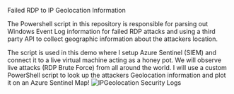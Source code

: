 Failed RDP to IP Geolocation Information


The Powershell script in this repository is responsible for parsing out Windows Event Log information for failed RDP attacks and using a third party API to collect geographic information about the attackers location.

The script is used in this demo where I setup Azure Sentinel (SIEM) and connect it to a live virtual machine acting as a honey pot. We will observe live attacks (RDP Brute Force) from all around the world. I will use a custom PowerShell script to look up the attackers Geolocation information and plot it on an Azure Sentinel Map!
![IPGeolocation Security Logs](https://github.com/7nani-x/Sentinel-Lab/assets/157913408/37d1a644-d6c9-458d-9381-ec861ecca517)
